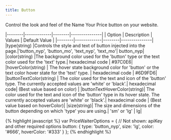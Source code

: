 ```yaml
---
title: Button
---
```


Control the look and feel of the Name Your Price button on your website.

|--------|-------------|--------|---------------|
| Option | Description | Values | Default Value |
|--------|-------------|--------|---------------|
|type(string) |Controls the style and text of button injected into the page.|'button_nyp', 'button_mo', 'text_nyp', 'text_mo'| button_nyp|
|color(string) |The background color used for the 'button' type or the text color used for the 'text' type.| hexadecimal code | #97C0E6|
|hoverColor(string) | The hover state background color for 'button' or the text color hover state for the 'text' type. | hexadecimal code | #6D9FD6|
|buttonTextColor(string) | The color used for the text and icon of the 'button' type. The currently accepted values are 'white' or 'black'.| hexadecimal code| (Best value based on color) |
|buttonTextHoverColor(string)| The color used for the text and icon of the 'button' type in its hover state. The currently accepted values are 'white' or 'black'.| hexadecimal code | (Best value based on hoverColor)|
|size(string)| The size and dimensions of the button depending on which 'type' you are using.| 'sm' or 'lg' | lg|

{% highlight javascript %}
var PriceWaiterOptions = {
    // Not shown: apiKey and other required options
    button: {
        type: 'button_nyp',
        size: 'lg',
        color: '#666',
        hoverColor: '#333'
    }
};
{% endhighlight %}
